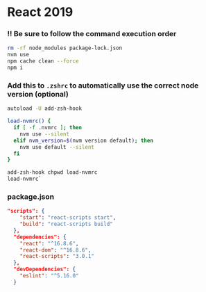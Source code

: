 # React 2019
### ‼️ Be sure to follow the command execution order
```bash
rm -rf node_modules package-lock.json
nvm use
npm cache clean --force
npm i
```
### Add this to `.zshrc` to automatically use the correct node version (optional)
```bash
autoload -U add-zsh-hook

load-nvmrc() {
  if [ -f .nvmrc ]; then
    nvm use --silent
  elif nvm_version=$(nvm version default); then
    nvm use default --silent
  fi
}

add-zsh-hook chpwd load-nvmrc
load-nvmrc`
```
### package.json
```json
"scripts": {
    "start": "react-scripts start",
    "build": "react-scripts build"
  },
  "dependencies": {
    "react": "^16.8.6",
    "react-dom": "^16.8.6",
    "react-scripts": "3.0.1"
  },
  "devDependencies": {
    "eslint": "^5.16.0"
  }
```

